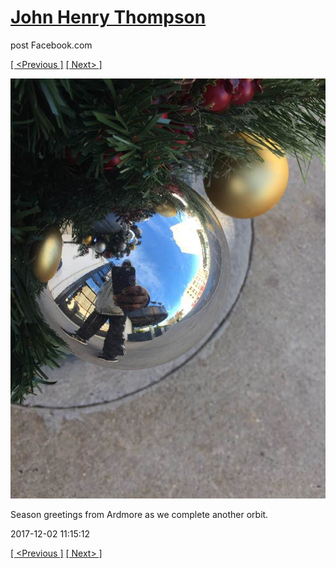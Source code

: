 # [John Henry Thompson](../README.md)
post Facebook.com

[[ <Previous ]](2017-12-05-2.md) [[ Next> ]](2017-11-29-1.md)

[![](../media/2017-12-02/Timeline-Photos-Season-greetings-from-Ardmore-as-we-complete-ano.jpg)](../README.md)

Season greetings from Ardmore as we complete another orbit.

2017-12-02 11:15:12

[[ <Previous ]](2017-12-05-2.md) [[ Next> ]](2017-11-29-1.md)